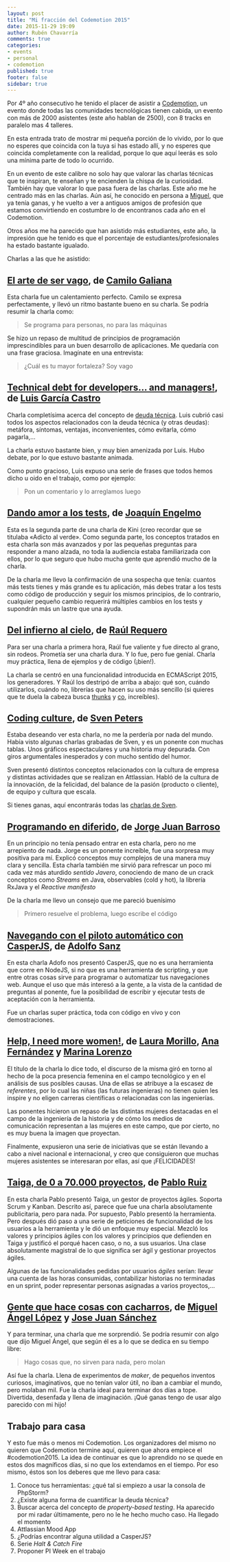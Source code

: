 ```yaml
---
layout: post
title: "Mi fracción del Codemotion 2015"
date: 2015-11-29 19:09
author: Rubén Chavarría
comments: true
categories: 
- events
- personal
- codemotion
published: true
footer: false
sidebar: true
---
```


Por 4º año consecutivo he tenido el placer de asistir a [Codemotion], un evento
donde todas las comunidades tecnológicas tienen cabida, un evento con más de
2000 asistentes (este año hablan de 2500), con 8 tracks en paralelo mas 4
talleres.

En esta entrada trato de mostrar mi pequeña porción de lo vivido, por lo que no
esperes que coincida con la tuya si has estado allí, y no esperes que coincida
completamente con la realidad, porque lo que aquí leerás es solo una mínima
parte de todo lo ocurrido.

<!-- more -->

En un evento de este calibre no solo hay que valorar las charlas técnicas que
te inspiran, te enseñan y te encienden la chispa de la curiosidad. También hay
que valorar lo que pasa fuera de las charlas. Este año me he centrado más en
las charlas. Aún así, he conocido en persona a [Miguel], que ya tenía ganas, y
he vuelto a ver a antiguos amigos de profesión que estamos convirtiendo en
costumbre lo de encontranos cada año en el Codemotion.

Otros años me ha parecido que han asistido más estudiantes, este año, la
impresión que he tenido es que el porcentaje de estudiantes/profesionales ha
estado bastante igualado.

Charlas a las que he asistido:

## [El arte de ser vago], de [Camilo Galiana]

Esta charla fue un calentamiento perfecto. Camilo se expresa perfectamente, y
llevó un ritmo bastante bueno en su charla. Se podría resumir la charla como:

> Se programa para personas, no para las máquinas

Se hizo un repaso de multitud de principios de programación imprescindibles
para un buen desarrollo de aplicaciones. Me quedaría con una frase graciosa.
Imagínate en una entrevista:

> ¿Cuál es tu mayor fortaleza?
> Soy vago

## [Technical debt for developers... and managers!], de [Luis García Castro]

Charla completísima acerca del concepto de [deuda técnica]. Luis cubrió casi
todos los aspectos relacionados con la deuda técnica (y otras deudas):
metáfora, síntomas, ventajas, inconvenientes, cómo evitarla, cómo pagarla,...

La charla estuvo bastante bien, y muy bien amenizada por Luis. Hubo debate, por
lo que estuvo bastante animada. 

Como punto gracioso, Luis expuso una serie de frases que todos hemos dicho u
oido en el trabajo, como por ejemplo: 

> Pon un comentario y lo arreglamos luego

## [Dando amor a los tests], de [Joaquín Engelmo]

Esta es la segunda parte de una charla de Kini (creo recordar que se titulaba
«Adicto al verde». Como segunda parte, los conceptos tratados en esta charla
son más avanzados y por las pequeñas preguntas para responder a mano alzada, no
toda la audiencia estaba familiarizada con ellos, por lo que seguro que hubo
mucha gente que aprendió mucho de la charla.

De la charla me llevo la confirmación de una sospecha que tenía: cuantos más
tests tienes y más grande es tu aplicación, más debes tratar a los tests como
código de producción y seguir los mismos principios, de lo contrario, cualquier
pequeño cambio requerirá múltiples cambios en los tests y supondrán más un
lastre que una ayuda.

## [Del infierno al cielo], de [Raúl Requero]

Para ser una charla a primera hora, Raúl fue valiente y fue directo al grano,
sin rodeos. Prometía ser una charla dura. Y lo fue, pero fue genial. Charla muy
práctica, llena de ejemplos y de código (¡bien!).

La charla se centró en una funcionalidad introducida en ECMAScript 2015, los
generadores. Y Raúl los destripó de arriba a abajo: qué son, cuándo
utilizarlos, cuándo no, librerías que hacen su uso más sencillo (si quieres que
te duela la cabeza busca [thunks] y [co], increíbles).

## [Coding culture], de [Sven Peters]

Estaba deseando ver esta charla, no me la perdería por nada del mundo. Había
visto algunas charlas grabadas de Sven, y es un ponente con muchas tablas. Unos
gráficos espectaculares y una historia muy depurada. Con giros argumentales
inesperados y con mucho sentido del humor.

Sven presentó distintos conceptos relacionados con la cultura de empresa y
distintas actividades que se realizan en Attlassian. Habló de la cultura de la
innovación, de la felicidad, del balance de la pasión (producto o cliente), de
equipo y cultura que escala.

Si tienes ganas, aquí encontrarás todas las [charlas de Sven].

## [Programando en diferido], de [Jorge Juan Barroso]

En un principio no tenía pensado entrar en esta charla, pero no me arrepiento
de nada. Jorge es un ponente increíble, fue una sorpresa muy positiva para mí.
Explicó conceptos muy complejos de una manera muy clara y sencilla. Esta charla
también me sirvió para refrescar un poco mi cada vez más aturdido *sentido
Javero*, conociendo de mano de un crack conceptos como *Streams* en Java,
observables (cold y hot), la librería RxJava y el *Reactive manifesto*

De la charla me llevo un consejo que me pareció buenísimo

> Primero resuelve el problema, luego escribe el código

## [Navegando con el piloto automático con CasperJS], de [Adolfo Sanz]

En esta charla Adofo nos presentó CasperJS, que no es una herramienta que corre
en NodeJS, si no que es una herramienta de scripting, y que entre otras cosas
sirve para programar o automatizar tus navegaciones web. Aunque el uso que más
interesó a la gente, a la vista de la cantidad de preguntas al ponente, fue la
posibilidad de escribir y ejecutar tests de aceptación con la herramienta.

Fue un charlas super práctica, toda con código en vivo y con demostraciones.

## [Help, I need more women!], de [Laura Morillo], [Ana Fernández] y [Marina Lorenzo]

El título de la charla lo dice todo, el discurso de la misma giró en torno al
hecho de la poca presencia femenina en el campo tecnológico y en el análisis de
sus posibles causas. Una de ellas se atribuye a la escasez de *referentes*, por
lo cual las niñas (las futuras ingenieras) no tienen quien les inspire y no
eligen carreras científicas o relacionadas con las ingenierías.

Las ponentes hicieron un repaso de las distintas mujeres destacadas en el campo
de la ingeniería de la historia y de cómo los medios de comunicación
representan a las mujeres en este campo, que por cierto, no es muy buena la
imagen que proyectan.

Finalmente, expusieron una serie de iniciativas que se están llevando a cabo a
nivel nacional e internacional, y creo que consiguieron que muchas mujeres
asistentes se interesaran por ellas, así que ¡FELICIDADES!

## [Taiga, de 0 a 70.000 proyectos], de [Pablo Ruiz]

En esta charla Pablo presentó Taiga, un gestor de proyectos ágiles. Soporta
Scrum y Kanban. Descrito así, parece que fue una charla absolutamente
publicitaria, pero para nada. Por supuesto, Pablo presentó la herramienta. Pero
después dió paso a una serie de peticiones de funcionalidad de los usuarios a
la herramienta y le dió un enfoque muy especial. Mezcló los valores y
principios ágiles con los valores y principios que defienden en Taiga y
justificó el porqué hacen caso, o no, a sus usuarios. Una clase absolutamente
magistral de lo que significa ser ágil y gestionar proyectos ágiles.

Algunas de las funcionalidades pedidas por usuarios *ágiles* serían: llevar una
cuenta de las horas consumidas, contabilizar historias no terminadas en un
sprint, poder representar personas asignadas a varios proyectos,...

## [Gente que hace cosas con cacharros], de [Miguel Ángel López] y [Jose Juan Sánchez]

Y para terminar, una charla que me sorprendió. Se podría resumir con algo que
dijo Miguel Ángel, que según él es a lo que se dedica en su tiempo libre:

> Hago cosas que, no sirven para nada, pero molan

Así fue la charla. Llena de experimentos de *maker*, de pequeños inventos
curiosos, imaginativos, que no tenían valor útil, no iban a cambiar el mundo,
pero molaban mil. Fue la charla ideal para terminar dos días a tope. Divertida,
desenfada y llena de imaginación. ¡Qué ganas tengo de usar algo parecido con mi
hijo!

## Trabajo para casa

Y esto fue más o menos mi Codemotion. Los organizadores del mismo no quieren
que Codemotion termine aquí, quieren que ahora empiece el #codemotion2015. La
idea de continuar es que lo aprendido no se quede en estos dos magníficos días,
si no que los extendamos en el tiempo. Por eso mismo, éstos son los deberes que
me llevo para casa:

1. Conoce tus herramientas: ¿qué tal si empiezo a usar la consola de PhpStorm?
2. ¿Existe alguna forma de cuantificar la deuda técnica?
3. Buscar acerca del concepto de *property-based testing*. Ha aparecido por mi
   radar últimamente, pero no le he hecho mucho caso. Ha llegado el momento
4. Attlassian Mood App
5. ¿Podrías encontrar alguna utilidad a CasperJS?
6. Serie *Halt & Catch Fire*
7. Proponer PI Week en el trabajo

[Codemotion]: http://2015.codemotion.es/
[Miguel]: http://ocana.github.io/
[El arte de ser vago]: http://2015.codemotion.es/agenda.html#5677904553836544/43004005
[Camilo Galiana]: http://cjgaliana.com/
[Technical debt for developers... and managers!]: http://2015.codemotion.es/agenda.html#5677904553836544/50404003
[Luis García Castro]: https://www.koliseo.com/luisgc
[deuda técnica]: /blog/2015/10/12/deuda-tecnica/
[Dando amor a los tests]: http://2015.codemotion.es/agenda.html#5677904553836544/48514002
[Joaquín Engelmo]: https://twitter.com/kinisoftware
[Del infierno al cielo]: http://2015.codemotion.es/agenda.html#5699289732874240/49544011
[Raúl Requero]: https://twitter.com/rrequero
[thunks]: https://github.com/thunks/thunks
[co]: https://github.com/tj/co
[Coding culture]: http://2015.codemotion.es/agenda.html#5699289732874240/50504009
[Sven Peters]: https://twitter.com/svenpet
[charlas de Sven]: http://svenpet.com/talks/
[Programando en diferido]: http://2015.codemotion.es/agenda.html#5699289732874240/49534007
[Jorge Juan Barroso]: https://twitter.com/flipper83
[Navegando con el piloto automático con CasperJS]: http://2015.codemotion.es/agenda.html#5699289732874240/45634007
[Adolfo Sanz]: https://twitter.com/asanzdiego
[Help, I need more women!]: http://2015.codemotion.es/agenda.html#5699289732874240/44774010
[Laura Morillo]: https://twitter.com/Laura_Morillo
[Ana Fernández]: https://www.koliseo.com/anafvm
[Marina Lorenzo]: https://www.koliseo.com/mlorenzosanchez
[Taiga, de 0 a 70.000 proyectos]: http://2015.codemotion.es/agenda.html#5699289732874240/48544008
[Pablo Ruiz]: https://twitter.com/diacritica
[Gente que hace cosas con cacharros]: http://2015.codemotion.es/agenda.html#5699289732874240/43004009
[Miguel Ángel López]: https://www.koliseo.com/miguelangellv
[Jose Juan Sánchez]: https://twitter.com/josejuansanchez

